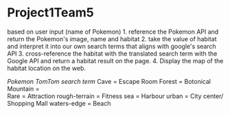 # Project1Team5

based on user input (name of Pokemon)
    1. reference the Pokemon API and return the Pokemon's image, name and habitat
    2. take the value of habitat and interpret it into our own search terms that aligns with google's search API
    3. cross-reference the habitat  with the translated search term with the Google API and return a habitat result on the page. 
    4. Display the map of the habitat location on the web.





*Pokemon                TomTom search term*
Cave    =               Escape Room
Forest    =             Botonical  
Mountain    =           
Rare    =               Attraction
rough-terrain  =        Fitness
sea    =                Harbour
urban    =              City center/ Shopping Mall
waters-edge =           Beach